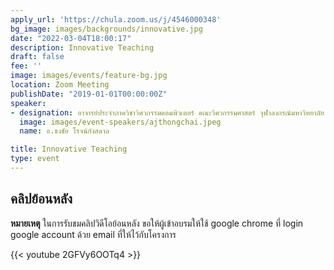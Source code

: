 ```yaml
---
apply_url: 'https://chula.zoom.us/j/4546000348'
bg_image: images/backgrounds/innovative.jpg
date: "2022-03-04T18:00:17"
description: Innovative Teaching
draft: false
fee: ''
image: images/events/feature-bg.jpg
location: Zoom Meeting
publishDate: "2019-01-01T00:00:00Z"
speaker:
- designation: อาจารย์ประจำภาควิชาวิศวกรรมคอมพิวเตอร์ คณะวิศวกรรมศาสตร์ จุฬาลงกรณ์มหาวิทยาลัย
  image: images/event-speakers/ajthongchai.jpeg
  name: อ.ธงชัย โรจน์กังสดาล

title: Innovative Teaching
type: event
---
```



## คลิปย้อนหลัง

**หมายเหตุ** ในการรับชมคลิปวิดีโอย้อนหลัง ขอให้ผู้เข้าอบรมให้ใช้ google chrome ที่ login google account ด้วย email ที่ให้ไว้กับโครงการ

{{< youtube 2GFVy6OOTq4 >}}

